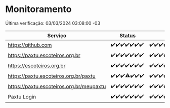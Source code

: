 # Monitoramento

Última verificação: 03/03/2024 03:08:00 -03

|Serviço|Status|Últimas 24h|
|---|---|---|
|https://github.com|<span title="2024-02-25: OK=24">✔️</span><span title="2024-02-26: OK=24">✔️</span><span title="2024-02-27: OK=24">✔️</span><span title="2024-02-28: OK=24">✔️</span><span title="2024-02-29: OK=24">✔️</span><span title="2024-03-01: OK=24">✔️</span><span title="2024-03-02: OK=6">✔️</span>|<span title="02/03/2024 03:08:00 -03 : 200">✔️</span><span title="02/03/2024 04:03:00 -03 : 200">✔️</span><span title="02/03/2024 05:07:00 -03 : 200">✔️</span><span title="02/03/2024 06:03:00 -03 : 200">✔️</span><span title="02/03/2024 07:04:00 -03 : 200">✔️</span><span title="02/03/2024 08:02:00 -03 : 200">✔️</span><span title="02/03/2024 09:09:00 -03 : 200">✔️</span><span title="02/03/2024 10:04:00 -03 : 200">✔️</span><span title="02/03/2024 11:03:00 -03 : 200">✔️</span><span title="02/03/2024 12:05:00 -03 : 200">✔️</span><span title="02/03/2024 13:07:00 -03 : 200">✔️</span><span title="02/03/2024 14:02:00 -03 : 200">✔️</span><span title="02/03/2024 15:07:00 -03 : 200">✔️</span><span title="02/03/2024 16:03:00 -03 : 200">✔️</span><span title="02/03/2024 17:04:00 -03 : 200">✔️</span><span title="02/03/2024 18:03:00 -03 : 200">✔️</span><span title="02/03/2024 19:03:00 -03 : 200">✔️</span><span title="02/03/2024 20:06:00 -03 : 200">✔️</span><span title="02/03/2024 21:31:00 -03 : 200">✔️</span><span title="02/03/2024 22:40:00 -03 : 200">✔️</span><span title="02/03/2024 23:15:00 -03 : 200">✔️</span><span title="03/03/2024 00:06:00 -03 : 200">✔️</span><span title="03/03/2024 01:07:00 -03 : 200">✔️</span><span title="03/03/2024 02:06:00 -03 : 200">✔️</span><span title="03/03/2024 03:08:00 -03 : 200">✔️</span>|
|https://paxtu.escoteiros.org.br|<span title="2024-02-25: OK=24">✔️</span><span title="2024-02-26: OK=24">✔️</span><span title="2024-02-27: OK=24">✔️</span><span title="2024-02-28: OK=24">✔️</span><span title="2024-02-29: OK=24">✔️</span><span title="2024-03-01: OK=24">✔️</span><span title="2024-03-02: OK=6">✔️</span>|<span title="02/03/2024 03:08:00 -03 : 200">✔️</span><span title="02/03/2024 04:03:00 -03 : 200">✔️</span><span title="02/03/2024 05:07:00 -03 : 200">✔️</span><span title="02/03/2024 06:03:00 -03 : 200">✔️</span><span title="02/03/2024 07:04:00 -03 : 200">✔️</span><span title="02/03/2024 08:02:00 -03 : 200">✔️</span><span title="02/03/2024 09:09:00 -03 : 200">✔️</span><span title="02/03/2024 10:04:00 -03 : 200">✔️</span><span title="02/03/2024 11:03:00 -03 : 200">✔️</span><span title="02/03/2024 12:05:00 -03 : 200">✔️</span><span title="02/03/2024 13:07:00 -03 : 200">✔️</span><span title="02/03/2024 14:02:00 -03 : 200">✔️</span><span title="02/03/2024 15:07:00 -03 : 200">✔️</span><span title="02/03/2024 16:03:00 -03 : 200">✔️</span><span title="02/03/2024 17:04:00 -03 : 200">✔️</span><span title="02/03/2024 18:03:00 -03 : 200">✔️</span><span title="02/03/2024 19:03:00 -03 : 200">✔️</span><span title="02/03/2024 20:06:00 -03 : 200">✔️</span><span title="02/03/2024 21:31:00 -03 : 200">✔️</span><span title="02/03/2024 22:40:00 -03 : 200">✔️</span><span title="02/03/2024 23:15:00 -03 : 200">✔️</span><span title="03/03/2024 00:06:00 -03 : 200">✔️</span><span title="03/03/2024 01:07:00 -03 : 200">✔️</span><span title="03/03/2024 02:06:00 -03 : 200">✔️</span><span title="03/03/2024 03:08:00 -03 : 200">✔️</span>|
|https://escoteiros.org.br|<span title="2024-02-25: OK=24">✔️</span><span title="2024-02-26: OK=24">✔️</span><span title="2024-02-27: OK=24">✔️</span><span title="2024-02-28: OK=24">✔️</span><span title="2024-02-29: OK=24">✔️</span><span title="2024-03-01: OK=24">✔️</span><span title="2024-03-02: OK=6">✔️</span>|<span title="02/03/2024 03:08:00 -03 : 200">✔️</span><span title="02/03/2024 04:03:00 -03 : 200">✔️</span><span title="02/03/2024 05:07:00 -03 : 200">✔️</span><span title="02/03/2024 06:03:00 -03 : 200">✔️</span><span title="02/03/2024 07:04:00 -03 : 200">✔️</span><span title="02/03/2024 08:02:00 -03 : 200">✔️</span><span title="02/03/2024 09:09:00 -03 : 200">✔️</span><span title="02/03/2024 10:04:00 -03 : 200">✔️</span><span title="02/03/2024 11:03:00 -03 : 200">✔️</span><span title="02/03/2024 12:05:00 -03 : 200">✔️</span><span title="02/03/2024 13:07:00 -03 : 200">✔️</span><span title="02/03/2024 14:02:00 -03 : 200">✔️</span><span title="02/03/2024 15:07:00 -03 : 200">✔️</span><span title="02/03/2024 16:03:00 -03 : 200">✔️</span><span title="02/03/2024 17:04:00 -03 : 200">✔️</span><span title="02/03/2024 18:03:00 -03 : 200">✔️</span><span title="02/03/2024 19:03:00 -03 : 200">✔️</span><span title="02/03/2024 20:06:00 -03 : 200">✔️</span><span title="02/03/2024 21:31:00 -03 : 200">✔️</span><span title="02/03/2024 22:40:00 -03 : 200">✔️</span><span title="02/03/2024 23:15:00 -03 : 200">✔️</span><span title="03/03/2024 00:06:00 -03 : 200">✔️</span><span title="03/03/2024 01:07:00 -03 : 200">✔️</span><span title="03/03/2024 02:06:00 -03 : 200">✔️</span><span title="03/03/2024 03:08:00 -03 : 200">✔️</span>|
|https://paxtu.escoteiros.org.br/paxtu|<span title="2024-02-25: OK=24">✔️</span><span title="2024-02-26: OK=24">✔️</span><span title="2024-02-27: OK=24">✔️</span><span title="2024-02-28: OK=23, Falhas=1">⚠️</span><span title="2024-02-29: OK=24">✔️</span><span title="2024-03-01: OK=24">✔️</span><span title="2024-03-02: OK=6">✔️</span>|<span title="02/03/2024 03:08:00 -03 : 200">✔️</span><span title="02/03/2024 04:03:00 -03 : 200">✔️</span><span title="02/03/2024 05:07:00 -03 : 200">✔️</span><span title="02/03/2024 06:03:00 -03 : 200">✔️</span><span title="02/03/2024 07:04:00 -03 : 200">✔️</span><span title="02/03/2024 08:02:00 -03 : 200">✔️</span><span title="02/03/2024 09:09:00 -03 : 200">✔️</span><span title="02/03/2024 10:04:00 -03 : 200">✔️</span><span title="02/03/2024 11:03:00 -03 : 200">✔️</span><span title="02/03/2024 12:05:00 -03 : 200">✔️</span><span title="02/03/2024 13:07:00 -03 : 200">✔️</span><span title="02/03/2024 14:02:00 -03 : 200">✔️</span><span title="02/03/2024 15:07:00 -03 : 200">✔️</span><span title="02/03/2024 16:03:00 -03 : 200">✔️</span><span title="02/03/2024 17:04:00 -03 : 200">✔️</span><span title="02/03/2024 18:03:00 -03 : 200">✔️</span><span title="02/03/2024 19:03:00 -03 : 200">✔️</span><span title="02/03/2024 20:06:00 -03 : 200">✔️</span><span title="02/03/2024 21:31:00 -03 : 200">✔️</span><span title="02/03/2024 22:40:00 -03 : 200">✔️</span><span title="02/03/2024 23:15:00 -03 : 200">✔️</span><span title="03/03/2024 00:06:00 -03 : 200">✔️</span><span title="03/03/2024 01:07:00 -03 : 200">✔️</span><span title="03/03/2024 02:06:00 -03 : 200">✔️</span><span title="03/03/2024 03:08:00 -03 : 200">✔️</span>|
|https://paxtu.escoteiros.org.br/meupaxtu|<span title="2024-02-25: OK=24">✔️</span><span title="2024-02-26: OK=24">✔️</span><span title="2024-02-27: OK=24">✔️</span><span title="2024-02-28: OK=24">✔️</span><span title="2024-02-29: OK=24">✔️</span><span title="2024-03-01: OK=24">✔️</span><span title="2024-03-02: OK=6">✔️</span>|<span title="02/03/2024 03:08:00 -03 : 200">✔️</span><span title="02/03/2024 04:03:00 -03 : 200">✔️</span><span title="02/03/2024 05:07:00 -03 : 200">✔️</span><span title="02/03/2024 06:03:00 -03 : 200">✔️</span><span title="02/03/2024 07:04:00 -03 : 200">✔️</span><span title="02/03/2024 08:02:00 -03 : 200">✔️</span><span title="02/03/2024 09:09:00 -03 : 200">✔️</span><span title="02/03/2024 10:04:00 -03 : 200">✔️</span><span title="02/03/2024 11:03:00 -03 : 200">✔️</span><span title="02/03/2024 12:05:00 -03 : 200">✔️</span><span title="02/03/2024 13:07:00 -03 : 200">✔️</span><span title="02/03/2024 14:02:00 -03 : 200">✔️</span><span title="02/03/2024 15:07:00 -03 : 200">✔️</span><span title="02/03/2024 16:03:00 -03 : 200">✔️</span><span title="02/03/2024 17:04:00 -03 : 200">✔️</span><span title="02/03/2024 18:03:00 -03 : 200">✔️</span><span title="02/03/2024 19:03:00 -03 : 200">✔️</span><span title="02/03/2024 20:06:00 -03 : 200">✔️</span><span title="02/03/2024 21:31:00 -03 : 200">✔️</span><span title="02/03/2024 22:40:00 -03 : 200">✔️</span><span title="02/03/2024 23:15:00 -03 : 200">✔️</span><span title="03/03/2024 00:06:00 -03 : 200">✔️</span><span title="03/03/2024 01:07:00 -03 : 200">✔️</span><span title="03/03/2024 02:06:00 -03 : 200">✔️</span><span title="03/03/2024 03:08:00 -03 : 200">✔️</span>|
|Paxtu Login|<span title="2024-02-25: OK=24">✔️</span><span title="2024-02-26: OK=24">✔️</span><span title="2024-02-27: OK=24">✔️</span><span title="2024-02-28: OK=24">✔️</span><span title="2024-02-29: OK=24">✔️</span><span title="2024-03-01: OK=24">✔️</span><span title="2024-03-02: OK=6">✔️</span>|<span title="02/03/2024 03:08:00 -03 : 200">✔️</span><span title="02/03/2024 04:03:00 -03 : 200">✔️</span><span title="02/03/2024 05:07:00 -03 : 200">✔️</span><span title="02/03/2024 06:03:00 -03 : 200">✔️</span><span title="02/03/2024 07:04:00 -03 : 200">✔️</span><span title="02/03/2024 08:02:00 -03 : 200">✔️</span><span title="02/03/2024 09:09:00 -03 : 200">✔️</span><span title="02/03/2024 10:04:00 -03 : 200">✔️</span><span title="02/03/2024 11:03:00 -03 : 200">✔️</span><span title="02/03/2024 12:05:00 -03 : 200">✔️</span><span title="02/03/2024 13:07:00 -03 : 200">✔️</span><span title="02/03/2024 14:02:00 -03 : 200">✔️</span><span title="02/03/2024 15:07:00 -03 : 200">✔️</span><span title="02/03/2024 16:03:00 -03 : 200">✔️</span><span title="02/03/2024 17:04:00 -03 : 200">✔️</span><span title="02/03/2024 18:03:00 -03 : 200">✔️</span><span title="02/03/2024 19:03:00 -03 : 200">✔️</span><span title="02/03/2024 20:06:00 -03 : 200">✔️</span><span title="02/03/2024 21:31:00 -03 : 200">✔️</span><span title="02/03/2024 22:40:00 -03 : 200">✔️</span><span title="02/03/2024 23:15:00 -03 : 200">✔️</span><span title="03/03/2024 00:06:00 -03 : 200">✔️</span><span title="03/03/2024 01:07:00 -03 : 200">✔️</span><span title="03/03/2024 02:06:00 -03 : 200">✔️</span><span title="03/03/2024 03:08:00 -03 : 200">✔️</span>|
